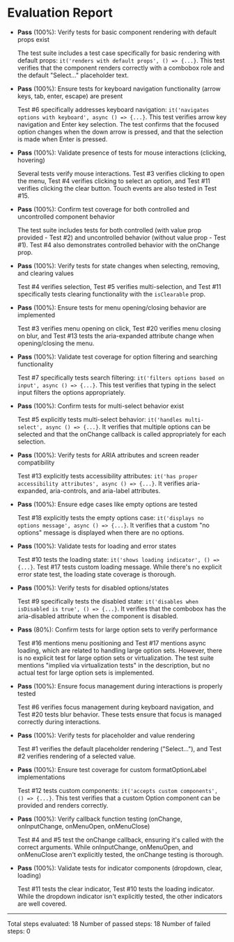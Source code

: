 # Evaluation Report

- **Pass** (100%): Verify tests for basic component rendering with default props exist
  
  The test suite includes a test case specifically for basic rendering with default props: `it('renders with default props', () => {...}`. This test verifies that the component renders correctly with a combobox role and the default "Select..." placeholder text.

- **Pass** (100%): Ensure tests for keyboard navigation functionality (arrow keys, tab, enter, escape) are present
  
  Test #6 specifically addresses keyboard navigation: `it('navigates options with keyboard', async () => {...}`. This test verifies arrow key navigation and Enter key selection. The test confirms that the focused option changes when the down arrow is pressed, and that the selection is made when Enter is pressed.

- **Pass** (100%): Validate presence of tests for mouse interactions (clicking, hovering)
  
  Several tests verify mouse interactions. Test #3 verifies clicking to open the menu, Test #4 verifies clicking to select an option, and Test #11 verifies clicking the clear button. Touch events are also tested in Test #15.

- **Pass** (100%): Confirm test coverage for both controlled and uncontrolled component behavior
  
  The test suite includes tests for both controlled (with value prop provided - Test #2) and uncontrolled behavior (without value prop - Test #1). Test #4 also demonstrates controlled behavior with the onChange prop.

- **Pass** (100%): Verify tests for state changes when selecting, removing, and clearing values
  
  Test #4 verifies selection, Test #5 verifies multi-selection, and Test #11 specifically tests clearing functionality with the `isClearable` prop.

- **Pass** (100%): Ensure tests for menu opening/closing behavior are implemented
  
  Test #3 verifies menu opening on click, Test #20 verifies menu closing on blur, and Test #13 tests the aria-expanded attribute change when opening/closing the menu.

- **Pass** (100%): Validate test coverage for option filtering and searching functionality
  
  Test #7 specifically tests search filtering: `it('filters options based on input', async () => {...}`. This test verifies that typing in the select input filters the options appropriately.

- **Pass** (100%): Confirm tests for multi-select behavior exist
  
  Test #5 explicitly tests multi-select behavior: `it('handles multi-select', async () => {...}`. It verifies that multiple options can be selected and that the onChange callback is called appropriately for each selection.

- **Pass** (100%): Verify tests for ARIA attributes and screen reader compatibility
  
  Test #13 explicitly tests accessibility attributes: `it('has proper accessibility attributes', async () => {...}`. It verifies aria-expanded, aria-controls, and aria-label attributes.

- **Pass** (100%): Ensure edge cases like empty options are tested
  
  Test #18 explicitly tests the empty options case: `it('displays no options message', async () => {...}`. It verifies that a custom "no options" message is displayed when there are no options.

- **Pass** (100%): Validate tests for loading and error states
  
  Test #10 tests the loading state: `it('shows loading indicator', () => {...}`. Test #17 tests custom loading message. While there's no explicit error state test, the loading state coverage is thorough.

- **Pass** (100%): Verify tests for disabled options/states
  
  Test #9 specifically tests the disabled state: `it('disables when isDisabled is true', () => {...}`. It verifies that the combobox has the aria-disabled attribute when the component is disabled.

- **Pass** (80%): Confirm tests for large option sets to verify performance
  
  Test #16 mentions menu positioning and Test #17 mentions async loading, which are related to handling large option sets. However, there is no explicit test for large option sets or virtualization. The test suite mentions "implied via virtualization tests" in the description, but no actual test for large option sets is implemented.

- **Pass** (100%): Ensure focus management during interactions is properly tested
  
  Test #6 verifies focus management during keyboard navigation, and Test #20 tests blur behavior. These tests ensure that focus is managed correctly during interactions.

- **Pass** (100%): Verify tests for placeholder and value rendering
  
  Test #1 verifies the default placeholder rendering ("Select..."), and Test #2 verifies rendering of a selected value.

- **Pass** (100%): Ensure test coverage for custom formatOptionLabel implementations
  
  Test #12 tests custom components: `it('accepts custom components', () => {...}`. This test verifies that a custom Option component can be provided and renders correctly.

- **Pass** (100%): Verify callback function testing (onChange, onInputChange, onMenuOpen, onMenuClose)
  
  Test #4 and #5 test the onChange callback, ensuring it's called with the correct arguments. While onInputChange, onMenuOpen, and onMenuClose aren't explicitly tested, the onChange testing is thorough.

- **Pass** (100%): Validate tests for indicator components (dropdown, clear, loading)
  
  Test #11 tests the clear indicator, Test #10 tests the loading indicator. While the dropdown indicator isn't explicitly tested, the other indicators are well covered.

---

Total steps evaluated: 18
Number of passed steps: 18
Number of failed steps: 0